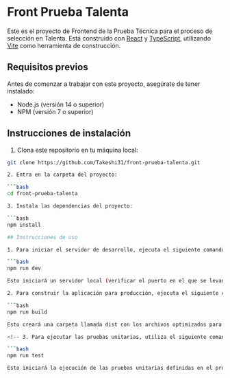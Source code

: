 # Front Prueba Talenta

Este es el proyecto de Frontend de la Prueba Técnica para el proceso de selección en Talenta. Está construido con [React](https://reactjs.org/) y [TypeScript](https://www.typescriptlang.org/), utilizando [Vite](https://vitejs.dev/) como herramienta de construcción.

## Requisitos previos

Antes de comenzar a trabajar con este proyecto, asegúrate de tener instalado:

- Node.js (versión 14 o superior)
- NPM (versión 7 o superior)

## Instrucciones de instalación

1. Clona este repositorio en tu máquina local:

  ```bash
  git clone https://github.com/Takeshi31/front-prueba-talenta.git

2. Entra en la carpeta del proyecto:

  ```bash
  cd front-prueba-talenta

3. Instala las dependencias del proyecto:

  ```bash
  npm install

## Instrucciones de uso

1. Para iniciar el servidor de desarrollo, ejecuta el siguiente comando:

  ```bash
  npm run dev

Esto iniciará un servidor local (verificar el puerto en el que se levanto), donde podrás ver la aplicación.

2. Para construir la aplicación para producción, ejecuta el siguiente comando:

  ```bash
  npm run build

Esto creará una carpeta llamada dist con los archivos optimizados para producción.

<!-- 3. Para ejecutar las pruebas unitarias, utiliza el siguiente comando:

  ```bash
  npm run test

Esto iniciará la ejecución de las pruebas unitarias definidas en el proyecto. -->
